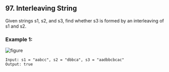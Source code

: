 ## 97. Interleaving String

Given strings s1, s2, and s3, find whether s3 is formed by an interleaving of s1 and s2.


### Example 1:

![figure](https://assets.leetcode.com/uploads/2020/09/02/interleave.jpg)

```
Input: s1 = "aabcc", s2 = "dbbca", s3 = "aadbbcbcac"
Output: true
```
